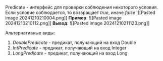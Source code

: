 Predicate - интерфейс для проверки соблюдения некоторого условия. Если условие соблюдается, то возвращает *true*, иначе *false*
![[Pasted image 20241210210004.png]]
**Пример**:
![[Pasted image 20241210210112.png]]
**Вывод**:
![[Pasted image 20241210211123.png]]

Альтернативные виды:
1. *DoublePredicate* - предикат, получающий на вход Double
2. *IntPredicate* - предикат, получающий на вход Integer
3. *LongPredicate* - предикат, получающий на вход Long